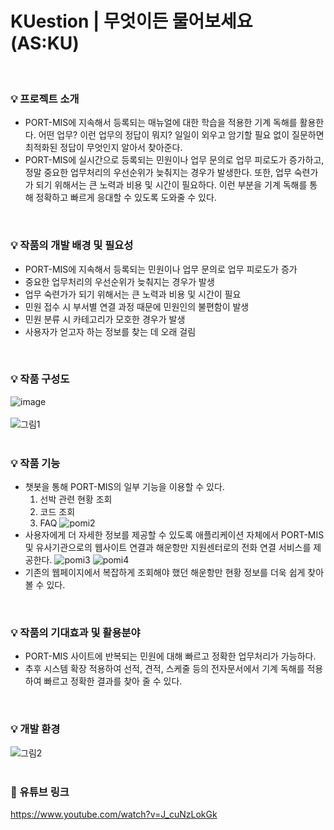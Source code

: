 # KUestion | 무엇이든 물어보세요 (AS:KU)
<br/>

### 💡 프로젝트 소개
- PORT-MIS에 지속해서 등록되는 매뉴얼에 대한 학습을 적용한 기계 독해를 활용한다. 어떤 업무? 이런 업무의 정답이 뭐지? 일일이 외우고 암기할 필요 없이 질문하면 최적화된 정답이 무엇인지 알아서 찾아준다.
- PORT-MIS에 실시간으로 등록되는 민원이나 업무 문의로 업무 피로도가 증가하고, 정말 중요한 업무처리의 우선순위가 늦춰지는 경우가 발생한다. 또한, 업무 숙련가가 되기 위해서는 큰 노력과 비용 및 시간이 필요하다. 이런 부분을 기계 독해를 통해 정확하고 빠르게 응대할 수 있도록 도와줄 수 있다.
<br/>

### 💡 작품의 개발 배경 및 필요성
- PORT-MIS에 지속해서 등록되는 민원이나 업무 문의로 업무 피로도가 증가
- 중요한 업무처리의 우선순위가 늦춰지는 경우가 발생
- 업무 숙련가가 되기 위해서는 큰 노력과 비용 및 시간이 필요
- 민원 접수 시 부서별 연결 과정 때문에 민원인의 불편함이 발생
- 민원 분류 시 카테고리가 모호한 경우가 발생
- 사용자가 얻고자 하는 정보를 찾는 데 오래 걸림
<br/>

### 💡 작품 구성도
![image](https://user-images.githubusercontent.com/66028419/151819623-c49ca3a4-df01-4092-860b-5657e8f4b95c.png)
<br/>
<br/>
![그림1](https://user-images.githubusercontent.com/66028419/151821314-30a3fb66-9906-4afb-901b-4c994f01ea83.png)
<br/>
<br/>

### 💡 작품 기능
- 챗봇을 통해 PORT-MIS의 일부 기능을 이용할 수 있다.
    1. 선박 관련 현황 조회
    2. 코드 조회
    3. FAQ
![pomi2](https://user-images.githubusercontent.com/66028419/151826097-f62f9c02-b5db-4e8b-8e36-952cce42de1c.png)
- 사용자에게 더 자세한 정보를 제공할 수 있도록 애플리케이션 자체에서 PORT-MIS 및 유사기관으로의 웹사이트 연결과 해운항만 지원센터로의 전화 연결 서비스를 제공한다.
![pomi3](https://user-images.githubusercontent.com/66028419/151826115-121f0b40-1768-4362-9fd5-0c2cd80f64ba.png)
![pomi4](https://user-images.githubusercontent.com/66028419/151826132-f52369da-24f4-4c36-a3b9-c0451bfb15f2.png)
- 기존의 웹페이지에서 복잡하게 조회해야 했던 해운항만 현황 정보를 더욱 쉽게 찾아 볼 수 있다.
<br/>

### 💡 작품의 기대효과 및 활용분야
- PORT-MIS 사이트에 반복되는 민원에 대해 빠르고 정확한 업무처리가 가능하다.
- 추후 시스템 확장 적용하여 선적, 견적, 스케줄 등의 전자문서에서 기계 독해를 적용하여 빠르고 정확한 결과를 찾아 줄 수 있다.
<br/>

### 💡 개발 환경
![그림2](https://user-images.githubusercontent.com/66028419/151822458-cd27884f-305c-45bf-aa41-50cc8e9bacf0.png)
<br/>
<br/>

### 🔗 유튜브 링크
https://www.youtube.com/watch?v=J_cuNzLokGk
<br/>
<br/>
